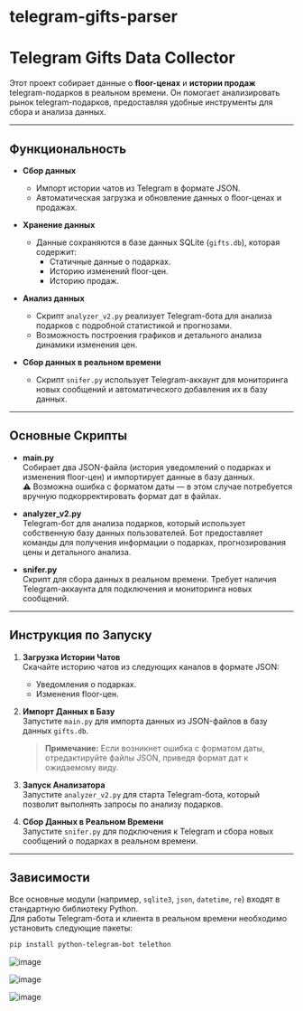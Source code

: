 # telegram-gifts-parser
# Telegram Gifts Data Collector

Этот проект собирает данные о **floor-ценах** и **истории продаж** telegram-подарков в реальном времени. Он помогает анализировать рынок telegram-подарков, предоставляя удобные инструменты для сбора и анализа данных.

---

## Функциональность

- **Сбор данных**
  - Импорт истории чатов из Telegram в формате JSON.
  - Автоматическая загрузка и обновление данных о floor-ценах и продажах.

- **Хранение данных**
  - Данные сохраняются в базе данных SQLite (`gifts.db`), которая содержит:
    - Статичные данные о подарках.
    - Историю изменений floor-цен.
    - Историю продаж.

- **Анализ данных**
  - Скрипт `analyzer_v2.py` реализует Telegram-бота для анализа подарков с подробной статистикой и прогнозами.
  - Возможность построения графиков и детального анализа динамики изменения цен.

- **Сбор данных в реальном времени**
  - Скрипт `snifer.py` использует Telegram-аккаунт для мониторинга новых сообщений и автоматического добавления их в базу данных.

---

## Основные Скрипты

- **main.py**  
  Собирает два JSON-файла (история уведомлений о подарках и изменения floor-цен) и импортирует данные в базу данных.  
  ⚠️ Возможна ошибка с форматом даты — в этом случае потребуется вручную подкорректировать формат дат в файлах.

- **analyzer_v2.py**  
  Telegram-бот для анализа подарков, который использует собственную базу данных пользователей. Бот предоставляет команды для получения информации о подарках, прогнозирования цены и детального анализа.

- **snifer.py**  
  Скрипт для сбора данных в реальном времени. Требует наличия Telegram-аккаунта для подключения и мониторинга новых сообщений.

---

## Инструкция по Запуску

1. **Загрузка Истории Чатов**  
   Скачайте историю чатов из следующих каналов в формате JSON:
   - Уведомления о подарках.
   - Изменения floor-цен.

2. **Импорт Данных в Базу**  
   Запустите `main.py` для импорта данных из JSON-файлов в базу данных `gifts.db`.  
   > **Примечание:** Если возникнет ошибка с форматом даты, отредактируйте файлы JSON, приведя формат дат к ожидаемому виду.

3. **Запуск Анализатора**  
   Запустите `analyzer_v2.py` для старта Telegram-бота, который позволит выполнять запросы по анализу подарков.

4. **Сбор Данных в Реальном Времени**  
   Запустите `snifer.py` для подключения к Telegram и сбора новых сообщений о подарках в реальном времени.

---

## Зависимости

Все основные модули (например, `sqlite3`, `json`, `datetime`, `re`) входят в стандартную библиотеку Python.  
Для работы Telegram-бота и клиента в реальном времени необходимо установить следующие пакеты:

```bash
pip install python-telegram-bot telethon
```
![image](https://github.com/user-attachments/assets/0434a5c5-c5af-4272-afe6-85fb6e37e2e0)

![image](https://github.com/user-attachments/assets/d979a1b7-814f-447d-80b4-162a6c2e5a5b)

![image](https://github.com/user-attachments/assets/b6134b50-726f-453a-9897-995951e13842)
